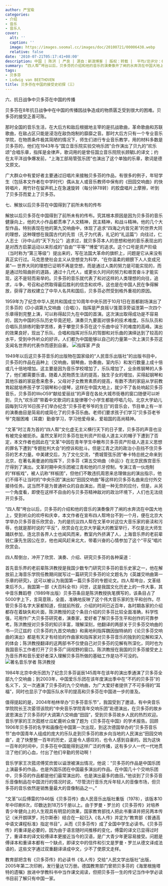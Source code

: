 ```yaml
---
author: 严宝瑜
categories:
- 介绍
- 音乐
- 音乐人
cover:
  alt: ''
  caption: ''
  image: https://images.soomal.cc/images/doc/20100721/00006438.webp
  relative: false
date: '2010-07-21T05:17:41+08:00'
description: 中国 | 陈洪 | 严良 | 源自：新浪博客 | 版权：转载 |  平均/总评分：07.40/37
summary: “四人帮”垮台以后，贝多芬的介绍和他的音乐的演奏像开了闸的水奔流在中国大地上，受到听众的欢呼和庆幸，本文作者在宣布四人帮垮台不到一个月，便在北京大学举办贝多芬音乐欣赏会，为的是抗议四人帮在文革中对这位大音乐家的亵渎和污辱，也就是那时说的“平反”，欣赏会在北京大学最大的教室举行，不仅是北大师生踊跃参加，连北京各界人士也闻风而来，教室内外挤满了人，上海音乐界的老前辈钱仁康先生因公在京，他也闻风赶来北大……
tags:
- 贝多芬
- Ludwig van BEETHOVEN
title: 贝多芬在中国的接受史初探（三）
---
```


六、抗日战争中贝多芬在中国的传播



贝多芬在8年抗日战争中在中国的传播因战争造成的物质匮乏受到很大的困难。贝多芬的接受乏善可陈。

那时全国的音乐生活，在大后方和敌后根据地主宰的是抗战歌曲，革命歌曲和苏联歌曲，在敌占区只能是浸泡在敌伪炮制的靡靡之音。那时大后方只有一个专业音乐学院，在物质条件极其简陋的情况下，师生们进行专业音乐教学，用的材料多数是贝多芬的，他们在1943年与“国立音乐院实验交响乐团”合作演出了贝九的“欢乐颂”合唱乐章，指挥是金律声，歌词用的是曾任国立音乐院院长顾毓L的译文；约在太平洋战争爆发前，“上海工部局管弦乐团”也演出了这个单独的乐章，歌词是德文原文。

广大群众中有爱好者主要通过旧唱片来接触贝多芬的作品，有很多的例子，年轻学生（包括本文作者在中学时代）偶从友人或音乐教师中保有的《田园交响曲》的快转唱片，用竹针在留声机上在急速旋转（每分钟78转）的胶盘唱片上摩擦，听到了贝多芬而爱上了贝多芬。

七、解放以后贝多芬在中国得到了前所未有的传布

解放以后贝多芬在中国得到了前所未有的传布。究其根本原因是因为贝多芬的音乐健康向上，他的大小作品都贯串了人文精神，民主精神，和战斗精神。他的几个大型作品，特别表现在他的第九交响曲中，体现了追求“四海之内皆兄弟”的世界大同的理想，这种理想在我国古代的先哲（孔子为代表，礼记的“礼运篇”）向往过，仁人志士（孙中山的“天下为公”）追求过，就贝多芬本人的思想和他的音乐表现出的是对西方启蒙运动以来形成的“自由”“平等”“博爱”的追求。这个口号是资产阶级（当时称为“第三等级”）提出来的，写在法国大革命的旗帜上，问题是它从来没有真正实行过。马克思使社会主义从空想变为科学，“在你温柔的翅膀下人人变成兄弟”― 世界大同的理想已证明不再是空想，而是通过人类的努力是可能实现的，而是通过险阻曲折的道路，通过十几代人，或更长久时间的努力和艰苦奋斗才能实现，这不是轻而易举的。贝多芬的音乐就代表了和对这样的人类理想的向往，追求，斗争，号召和必然取得最后胜利的信念和欢呼。这也是在中国人民在争得解放，获得了政权建立了中华人名共和国后，贝多芬必然受到格外重视的原因。

1959年为了纪念中华人民共和国成立10周年中央乐团于10月1日在首都剧场演出了贝多芬的《D小调第九交响曲（合唱）》，指挥是严良摇Ｕ馐潜淳旁谥泄第一次四个乐章得到完整上演，可以称得起贝九在中国的首演。这次演出取得成功是不容易的，因为中国的乐队历史毕竟还短，演奏贝九要面对很多的技术难度。乐队队员和合唱队员排练时勤学苦练，勇于攀登贝多芬在这个乐曲中设下的难度的高峰。演出的效果良好，现出了乐队、合唱和指挥对乐队的驾御和对乐曲的演绎达到了较高的水平，受到中外听众的好评。人们都为中国能够以自己的力量第一次上演贝多芬这支闻名世界的代表作而感到自豪。
![指挥家 严良](https://images.soomal.cc/images/doc/20100721/00006438.webp)





1949年以后这贝多芬音乐的出版物在国家级的“人民音乐出版社”的出版书目中，贝多芬的作品在品种上（交响曲，钢琴曲，协奏曲，室内乐）和发行数量上成十倍或几十倍地增加。这主要是因为音乐学校增加了，乐队增加了，业余练钢琴的人多了，他们都需要乐谱。随着人民物质生活的提高，独生子女的增加，买得起钢琴和其他乐器的家庭愈来愈多，父母对子女教育素质的提高，有数不清的家庭从学前教育起就培养孩子学习钢琴和小提琴，这样在中国大地上，就少不了各处响起贝多芬音乐，贝多芬的WoO59“献给爱丽丝”的声音在各处大城市街巷的窗口随便可以听到，贝九“欢乐颂”带着中文歌词的主旋律哪个小学生都能哼唱几句。北京大学幼儿园每到12月16日孩子们举办纪念“贝多芬老爷爷的生日”的音乐会，节目单上有一半的演奏曲目是简易的或简化了的贝多芬乐曲。老师们要求孩子们学习“贝多芬老爷爷”克服困难（耳聋）勤奋学习，学习他爱母亲，爱祖国的高尚精神。

“文革”时江青为首的“四人帮”文化虚无主义横行天下的日子里，贝多芬的声音也没有被完全被扼杀。虽然文革时贝多芬在批判资产阶级人道主义的帽子下遭到了否定，本文作者也因此在“文革”中因在青年学生中散布贝多芬资产阶级人道主义思想的罪名下遭到“专题批判大会”的控诉和批斗。但是江青之流的政治小丑挡不住贝多芬的艺术力量。中美建交后，为了文化交流，“费城管弦乐团”奉卡特总统之命来到北京，在著名奥曼迪的指挥下，贝多芬《第五交响曲（命运）》在北京民族宫音乐厅得到了演出。文革时期中央乐团被江青和他的爪牙控制，专演江青一伙炮制的“样板戏”，被人讥称“样板团”，但他们不敢违抗周恩来总理做出的演出指示，他们不得不让当时的“中央乐团”演出如“田园交响曲”等这样的贝多芬名曲来应付外交接待任务。这当然不是为普通听众的自由演出，而是一种无奈的应付，但是，从另一个角度看，即使在这样不自由的与贝多芬精神敌对的政治环境下，人们也无法绕开贝多芬。

“四人帮”垮台以后，贝多芬的介绍和他的音乐的演奏像开了闸的水奔流在中国大地上，受到听众的欢呼和庆幸，本文作者在宣布四人帮垮台不到一个月，便在北京大学举办贝多芬音乐欣赏会，为的是抗议四人帮在文革中对这位大音乐家的亵渎和污辱，也就是那时说的“平反”，欣赏会在北京大学最大的教室举行，不仅是北大师生踊跃参加，连北京各界人士也闻风而来，教室内外挤满了人，上海音乐界的老前辈钱仁康先生因公在京，他也闻风赶来北大，带着兴奋的心情参加了这个“平反”唱片欣赏会。

四人帮倒台，冲开了欣赏、演奏、介绍、研究贝多芬的各种渠道：

首先音乐界的老前辈陈洪教授是我国少数专门研究贝多芬的音乐史家之一，他在解放前上海音乐学院任教期间就写过一篇研究贝多芬的论文题名为《英雄交响曲第一乐章的研究》，这可以被认为我国第一篇贝多芬的专题论文。四人帮垮台，文革结束后不久，我国第一部《大百科全书》问世，这是我国文化历史上的一件大事，其中音乐舞蹈卷（1989年出版）贝多芬条目是陈洪教授执笔撰写的，该条目占了5000字上下，言简意赅，全面，准确地反映了这个伟大音乐家的生平和创作。尽管贝多芬名字大家都知道，但就前所叙，介绍的时间已近百年，各时期各家的介绍都存在着缺失和片面，陈洪教授的这个条目介绍的贝多芬比较全面准确，科学性强，可用作广大贝多芬研究者，演奏家，爱好者了解贝多芬生平和创作的可靠参考。陈洪教授对贝多芬的知识丰富，理解深刻，他翻译的两部关于贝多芬交响曲的书―贝辽兹的《贝多芬的九首交响曲》和奥地利指挥魏因伽特纳的《论贝多芬交响曲的演出》都是有天才有经验的作曲家和指挥家对贝多芬音乐的独到的见解和深入的体会；陈洪教授翻译的这两部书不仅使自己对贝多芬的见解有所深化，同时也为我国音乐工作者打开了贝多芬广阔视野的窗口。陈洪教授在我国的贝多芬接受史上为音乐界和音乐爱好者深入理解贝多芬所做的基础工作是功不可没的。
![著名音乐学者 陈洪教授](https://images.soomal.cc/images/doc/20100721/00006439.webp)





1984年北京中央乐团为了纪念贝多芬诞辰145周年在该年的演出季通演了贝多芬全部九个交响曲；到2003年，中国爱乐乐团在该年度演出季中在“不朽的贝多芬”的名义下，又一次通演了贝多芬的九个交响曲，为广大爱好者提供了不可多得的“耳福”，同时也显示了中国乐队水平的提高和贝多芬在中国进一步的普及。

值得提起的是，2004年柏林举办“贝多芬音乐节”，我国受到了邀请，有中央音乐学院院长王次荽领该院的“中央音乐学院青年交响乐团”赴德演出，在贝多芬的故乡波恩演出了贝多芬的F大调第六交响曲“田园”，受到贝多芬故乡人民的热烈欢迎。音乐学家的王次菰撼せ瓜虻鹿听众做了题为《贝多芬在中国》的学术报告。回顾1906年贝多芬的名字和画像在中国第一次出现，到这次德国举办的“贝多芬音乐节”由中国青年人组成的庞大的乐队走到贝多芬的故乡向当地的人民演出“田园交响曲”，走了快整整一百年的历史，这是令人感叹的，也令人感到自豪的。因为这快一百年的时间中，贝多芬在中国能得到这样广泛的传播，这有多少人一代一代地贯注了他们的心血，付出了他们辛勤的劳动啊！

音乐学家王次菰谔傅奖炊喾以谥泄被演出情况，他说：“贝多芬的作品是中国乐团上演最多的作品，也是外国乐团在中国最多演出的作品。在中国几十个交响乐团中，贝多芬的作品都是他们最常演出的、也是演出最多的曲目。”他谈到了贝多芬音乐音像制品在中国流行的情况时说，“尽管流行音乐充斥年轻人的音像市场，但贝多芬的音乐依然是销售量最大的音像制品之一。”

“文革”以后傅雷的1946版《贝多芬传》由人民音乐出版社重版（1978），该版本10年中印刷6次，印数达到18万5千册以上。由于罗曼・罗兰的《贝多芬传》对培养青少年健向上的人生观具有明显的效果，国家教育部找人把此书重译并把另两本传记（米开朗琪罗，托尔斯泰）结合在一起归入《名人传》并定为“教育部《普通高中语文课程标准》指定书目”，从而《贝多芬传》成了全国中学生必读书。《贝多芬传》的重译是必要的，因为由于语言随时间推移的变化，傅雷的译文已显得过时了，重译本的译文较傅译本更接近当今的汉语，是广大青少年更容易接受。问题是傅译本和重译本都有一个缺点，即译文中的信件和引文是罗曼・罗兰从德文译成法语的，这些文字通过双重翻译译成中文，少不了使原文走样。

教育部把含有《贝多芬传》的必读书《名人传》交给“人民文学出版社”出版，2005年第二次印刷，发行量达12万册。德国教育部门曾把贝多芬的《海里根施塔特的遗嘱》放进中学教科书中当作课文阅读，但把贝多芬一生的传记当作中学必读书目前了解只有中国一家。